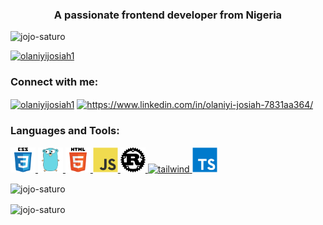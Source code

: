 <h3 align="center">A passionate frontend developer from Nigeria</h3>

<p align="left"> <img src="https://komarev.com/ghpvc/?username=jojo-saturo&label=Profile%20views&color=0e75b6&style=flat" alt="jojo-saturo" /> </p>

<p align="left"> <a href="https://twitter.com/olaniyijosiah1" target="blank"><img src="https://img.shields.io/twitter/follow/olaniyijosiah1?logo=twitter&style=for-the-badge" alt="olaniyijosiah1" /></a> </p>

<h3 align="left">Connect with me:</h3>
<p align="left">
<a href="https://twitter.com/olaniyijosiah1" target="blank"><img align="center" src="https://raw.githubusercontent.com/rahuldkjain/github-profile-readme-generator/master/src/images/icons/Social/twitter.svg" alt="olaniyijosiah1" height="30" width="40" /></a>
<a href="https://linkedin.com/in/https://www.linkedin.com/in/olaniyi-josiah-7831aa364/" target="blank"><img align="center" src="https://raw.githubusercontent.com/rahuldkjain/github-profile-readme-generator/master/src/images/icons/Social/linked-in-alt.svg" alt="https://www.linkedin.com/in/olaniyi-josiah-7831aa364/" height="30" width="40" /></a>
</p>

<h3 align="left">Languages and Tools:</h3>
<p align="left"> <a href="https://www.w3schools.com/css/" target="_blank" rel="noreferrer"> <img src="https://raw.githubusercontent.com/devicons/devicon/master/icons/css3/css3-original-wordmark.svg" alt="css3" width="40" height="40"/> </a> <a href="https://golang.org" target="_blank" rel="noreferrer"> <img src="https://raw.githubusercontent.com/devicons/devicon/master/icons/go/go-original.svg" alt="go" width="40" height="40"/> </a> <a href="https://www.w3.org/html/" target="_blank" rel="noreferrer"> <img src="https://raw.githubusercontent.com/devicons/devicon/master/icons/html5/html5-original-wordmark.svg" alt="html5" width="40" height="40"/> </a> <a href="https://developer.mozilla.org/en-US/docs/Web/JavaScript" target="_blank" rel="noreferrer"> <img src="https://raw.githubusercontent.com/devicons/devicon/master/icons/javascript/javascript-original.svg" alt="javascript" width="40" height="40"/> </a> <a href="https://www.rust-lang.org" target="_blank" rel="noreferrer"> <img src="https://raw.githubusercontent.com/devicons/devicon/master/icons/rust/rust-plain.svg" alt="rust" width="40" height="40"/> </a> <a href="https://tailwindcss.com/" target="_blank" rel="noreferrer"> <img src="https://www.vectorlogo.zone/logos/tailwindcss/tailwindcss-icon.svg" alt="tailwind" width="40" height="40"/> </a> <a href="https://www.typescriptlang.org/" target="_blank" rel="noreferrer"> <img src="https://raw.githubusercontent.com/devicons/devicon/master/icons/typescript/typescript-original.svg" alt="typescript" width="40" height="40"/> </a> </p>

<p><img align="center" src="https://github-readme-stats.vercel.app/api/top-langs?username=jojo-saturo&show_icons=true&locale=en&layout=compact" alt="jojo-saturo" /></p>

<p><img align="center" src="https://github-readme-streak-stats.herokuapp.com/?user=jojo-saturo&" alt="jojo-saturo" /></p>

